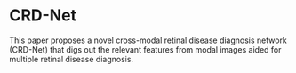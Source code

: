 # CRD-Net
This paper proposes a novel cross-modal retinal disease diagnosis network (CRD-Net) that digs out the relevant features from modal images aided for multiple retinal disease diagnosis. 

